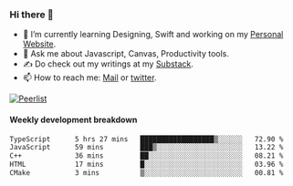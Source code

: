 ### Hi there 👋

- 🌱 I’m currently learning Designing, Swift and working on my [Personal Website](https://kvaishak.com/).
- 💬 Ask me about Javascript, Canvas,  Productivity tools. 
- :writing_hand: Do check out my writings at my [Substack](https://kvaishak.substack.com/).
- 📫 How to reach me: [Mail](mailto:vaishak.kaippanchery@gmail.com) or [twitter](https://twitter.com/kvaishack).

[![Peerlist](https://github-readme-badge.peerlist.io/api/vaishak)](https://peerlist.io/vaishak)

#### Weekly development breakdown

<!--START_SECTION:waka-->

```txt
TypeScript      5 hrs 27 mins   ██████████████████▒░░░░░░   72.90 %
JavaScript      59 mins         ███▒░░░░░░░░░░░░░░░░░░░░░   13.22 %
C++             36 mins         ██░░░░░░░░░░░░░░░░░░░░░░░   08.21 %
HTML            17 mins         █░░░░░░░░░░░░░░░░░░░░░░░░   03.96 %
CMake           3 mins          ▒░░░░░░░░░░░░░░░░░░░░░░░░   00.81 %
```

<!--END_SECTION:waka-->
